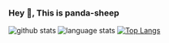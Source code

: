 ### Hey 👋, This is panda-sheep
![github stats](https://github-readme-stats.vercel.app/api?username=panda-sheep&show_icons=true&line_height=24&count_private=true&theme=dracula)
![language stats](https://github-readme-stats.vercel.app/api/top-langs/?username=panda-sheep&layout=compact&langs_count=8&theme=dracula)
[![Top Langs](https://github-readme-stats.vercel.app/api/top-langs/?username=panda-sheep&layout=compact)](https://github.com/panda-sheep/github-readme-stats)
